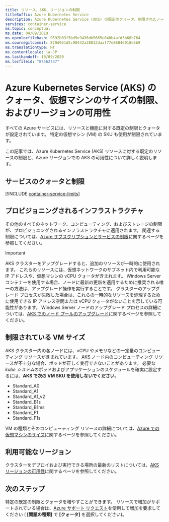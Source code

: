 ```yaml
---
title: リソース、SKU、リージョンの制限
titleSuffix: Azure Kubernetes Service
description: Azure Kubernetes Service (AKS) の既定のクォータ、制限されたノード VM SKU サイズ、およびリージョンの可用性について説明します。
services: container-service
ms.topic: conceptual
ms.date: 04/09/2019
ms.openlocfilehash: 9592b03f5bd9e9436db5665e040b4afd3b68b764
ms.sourcegitcommit: 829d951d5c90442a38012daaf77e86046018e5b9
ms.translationtype: HT
ms.contentlocale: ja-JP
ms.lasthandoff: 10/09/2020
ms.locfileid: "87562737"
---
```

# <a name="quotas-virtual-machine-size-restrictions-and-region-availability-in-azure-kubernetes-service-aks"></a>Azure Kubernetes Service (AKS) のクォータ、仮想マシンのサイズの制限、およびリージョンの可用性

すべての Azure サービスには、リソースと機能に対する既定の制限とクォータが設定されています。 特定の仮想マシン (VM) の SKU も使用が制限されています。

この記事では、Azure Kubernetes Service (AKS) リソースに対する既定のリソースの制限と、Azure リージョンでの AKS の可用性について詳しく説明します。

## <a name="service-quotas-and-limits"></a>サービスのクォータと制限

[!INCLUDE [container-service-limits](../../includes/container-service-limits.md)]

## <a name="provisioned-infrastructure"></a>プロビジョニングされるインフラストラクチャ

その他のすべてのネットワーク、コンピューティング、およびストレージの制限が、プロビジョニングされるインフラストラクチャに適用されます。 関連する制限については、[Azure サブスクリプションとサービスの制限](../azure-resource-manager/management/azure-subscription-service-limits.md)に関するページを参照してください。

> [!IMPORTANT]
> AKS クラスターをアップグレードすると、追加のリソースが一時的に使用されます。 これらのリソースには、仮想ネットワークのサブネット内で利用可能な IP アドレスや、仮想マシンの vCPU クォータが含まれます。 Windows Server コンテナーを使用する場合、ノードに最新の更新を適用するために推奨される唯一の方法は、アップグレード操作を実行することです。 クラスターのアップグレード プロセスが失敗した場合は、これらの一時的なリソースを処理するために使用できる IP アドレス空間または vCPU クォータがないことを示している可能性があります。 Windows Server ノードのアップグレード プロセスの詳細については、[AKS でのノード プールのアップグレード][nodepool-upgrade]に関するページを参照してください。

## <a name="restricted-vm-sizes"></a>制限されている VM サイズ

AKS クラスター内の各ノードには、vCPU やメモリなどの一定量のコンピューティング リソースが含まれています。 AKS ノード内のコンピューティング リソースが不十分な場合、ポッドが正しく実行できないことがあります。 必要な *kube システム*のポッドおよびアプリケーションのスケジュールを確実に設定するには、**AKS で次の VM SKU を使用しないでください**。

- Standard_A0
- Standard_A1
- Standard_A1_v2
- Standard_B1s
- Standard_B1ms
- Standard_F1
- Standard_F1s

VM の種類とそのコンピューティング リソースの詳細については、[Azure での仮想マシンのサイズ][vm-skus]に関するページを参照してください。

## <a name="region-availability"></a>利用可能なリージョン

クラスターをデプロイおよび実行できる場所の最新のリストについては、[AKS リージョンの可用性][region-availability]に関するページを参照してください。

## <a name="next-steps"></a>次のステップ

特定の既定の制限とクォータを増やすことができます。 リソースで増加がサポートされている場合は、[Azure サポート リクエスト][azure-support]を使用して増加を要求してください ( **[問題の種類]** で **[クォータ]** を選択してください)。

<!-- LINKS - External -->
[azure-support]: https://ms.portal.azure.com/#blade/Microsoft_Azure_Support/HelpAndSupportBlade/newsupportrequest
[region-availability]: https://azure.microsoft.com/global-infrastructure/services/?products=kubernetes-service

<!-- LINKS - Internal -->
[vm-skus]: ../virtual-machines/sizes.md
[nodepool-upgrade]: use-multiple-node-pools.md#upgrade-a-node-pool

